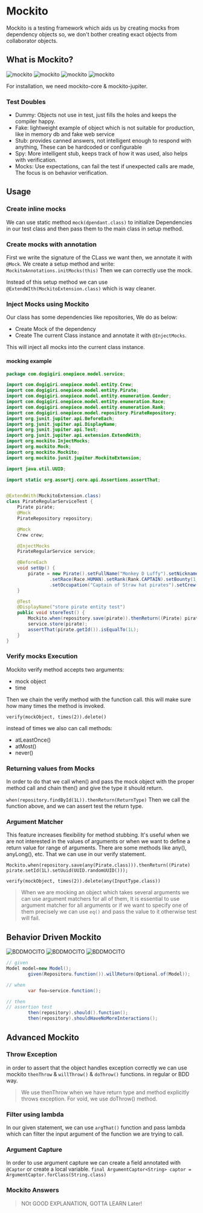 # Mockito

Mockito is a testing framework which aids us by creating mocks from dependency objects so, we don't bother creating
exact objects from collaborator objects.

## What is Mockito?

![mockito](../pics/mockito1.png)
![mockito](../pics/mockito2.png)
![mockito](../pics/mockito3.png)
![mockito](../pics/mockito4.png)

For installation, we need mockito-core & mockito-jupiter.

### Test Doubles

* Dummy: Objects not use in test, just fills the holes and keeps the compiler happy.
* Fake: lightweight example of object which is not suitable for production, like in memory db and fake web service
* Stub: provides canned answers, not intelligent enough to respond with anything, These can be hardcoded or configurable
* Spy: More intelligent stub, keeps track of how it was used, also helps with verification.
* Mocks: Use expectations, can fail the test if unexpected calls are made, The focus is on behavior verification.

## Usage

### Create inline mocks

We can use static method `mock(dpendant.class)` to initialize Dependencies in our test class and then pass them to
the main class in setup method.

### Create mocks with annotation

First we write the signature of the CLass we want then, we annotate it with `@Mock`. We create a setup method and write:
`MockitoAnnotations.initMocks(this)`
Then we can correctly use the mock.

Instead of this setup method we can use `@ExtendWIth(MockitoExtension.class)` which is way cleaner.

### Inject Mocks using Mockito

Our class has some dependencies like repositories, We do as below:

* Create Mock of the dependency
* Create The current Class instance and annotate it with `@InjectMocks`.

This will inject all mocks into the current class instance.

#### mocking example

```java
package com.dogigiri.onepiece.model.service;

import com.dogigiri.onepiece.model.entity.Crew;
import com.dogigiri.onepiece.model.entity.Pirate;
import com.dogigiri.onepiece.model.entity.enumeration.Gender;
import com.dogigiri.onepiece.model.entity.enumeration.Race;
import com.dogigiri.onepiece.model.entity.enumeration.Rank;
import com.dogigiri.onepiece.model.repository.PirateRepository;
import org.junit.jupiter.api.BeforeEach;
import org.junit.jupiter.api.DisplayName;
import org.junit.jupiter.api.Test;
import org.junit.jupiter.api.extension.ExtendWith;
import org.mockito.InjectMocks;
import org.mockito.Mock;
import org.mockito.Mockito;
import org.mockito.junit.jupiter.MockitoExtension;

import java.util.UUID;

import static org.assertj.core.api.Assertions.assertThat;


@ExtendWith(MockitoExtension.class)
class PirateRegularServiceTest {
    Pirate pirate;
    @Mock
    PirateRepository repository;

    @Mock
    Crew crew;

    @InjectMocks
    PirateRegularService service;

    @BeforeEach
    void setUp() {
        pirate = new Pirate().setFullName("Monkey D Luffy").setNickname("Straw hat").setAge(24).setGender(Gender.MALE)
                .setRace(Race.HUMAN).setRank(Rank.CAPTAIN).setBounty(1_500_000_000L)
                .setOccupation("Captain of Straw hat pirates").setCrew(crew);
    }

    @Test
    @DisplayName("store pirate entity test")
    public void storeTest() {
        Mockito.when(repository.save(pirate)).thenReturn((Pirate) pirate.setId(1L).setUuid(UUID.randomUUID()));
        service.store(pirate);
        assertThat(pirate.getId()).isEqualTo(1L);
    }
}
```

### Verify mocks Execution

Mockito verify method accepts two arguments:

* mock object
* time

Then we chain the verify method with the function call. this will make sure how many times the method is invoked.

`verify(mockObject, times(2)).delete()`

instead of times we also can call methods:

* atLeastOnce()
* atMost()
* never()

### Returning values from Mocks

In order to do that we call when() and pass the mock object with the proper method call and chain then() and give the
type it should return.

`when(repository.findById(1L)).thenReturn(ReturnType)`
Then we call the function above, and we can assert test the return type.

### Argument Matcher

This feature increases flexibility for method stubbing. It's useful when we are not interested in the values of
arguments or when we want to define a return value for range of arguments.
There are some methods like any(), anyLong(), etc. That we can use in our verify statement.

`Mockito.when(repository.save(any(Pirate.class))).thenReturn((Pirate) pirate.setId(1L).setUuid(UUID.randomUUID()));`

`verify(mockObject, times(2)).delete(any(InputType.class))`

> When we are mocking an object which takes several arguments we can use argument matchers for all of them, It is
> essential to use argument matcher for all arguments or if we want to specify one of them precisely we can use
> `eq()` and pass the value to it otherwise test will fail.

## Behavior Driven Mockito

![BDDMOCITO](../pics/bddmock1.png)
![BDDMOCITO](../pics/bddmock2.png)
![BDDMOCITO](../pics/bddmock3.png)

```java
// given
Model model=new Model();
        given(Repositoru.function()).willReturn(Optional.of(Model));

// when
        var foo=service.function();

// then
// assertion test
        then(repository).should().function();
        then(repository).shouldHaveNoMoreInteractions();
```

## Advanced Mockito

### Throw Exception

in order to assert that the object handles exception correctly we can use mockito `thenThrow` & `willThrow()`
& `doThrow()` functions.
in regular or BDD way.

> We use thenThrow when we have return type and method explicitly throws exception. For void, we use doThrow() method.

### Filter using lambda

In our given statement, we can use `argThat()` function and pass lambda which can filter the input argument of the
function we are trying to call.

### Argument Capture

In order to use argument capture we can create a field annotated with `@Captor` or create a local variable.
`final ArgumentCaptor<String> captor = ArgumentCaptor.forClass(String.class)`

### Mockito Answers

> NOt GOOD EXPLANATION, GOTTA LEARN Later!
